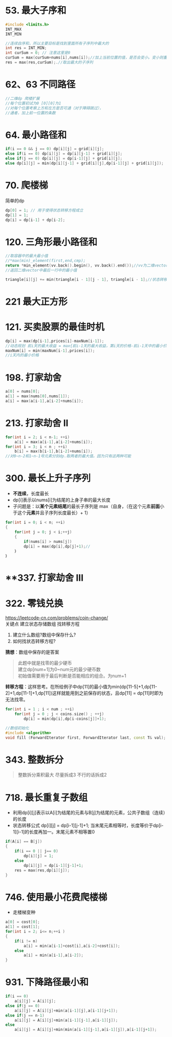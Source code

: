 # 53. 最大子序和
```cpp
#include <limits.h>
INT_MAX
INT_MIN

//连续自序和，所以主要目标是找到里面所有子序列中最大的
int res = INT_MIN;
int curSum = 0; // 注意这里是0
curSum = max(curSum+nums[i],nums[i]);//加上当前位置的值，是否会变小。变小则重新计算curSum
res = max(res,curSum);.//取出最大的子序列
```
# 62、63 不同路径
```cpp
//二维dp 爬楼扩展
//每个位置初试为0 [0][0]为1
//对每个位置考察上方和左方是否可通（对于障碍跳过），
//通者，加上前一位置的条数
```

# 64. 最小路径和
```cpp
if(i == 0 && j == 0) dp[i][j] = grid[i][j];
else if(i == 0) dp[i][j] = dp[i][j-1] + grid[i][j];
else if(j == 0) dp[i][j] = dp[i-1][j] + grid[i][j];
else dp[i][j] = min(dp[i][j-1] + grid[i][j],dp[i-1][j] + grid[i][j]);
```

# 70. 爬楼梯
简单的dp
```cpp
dp[0] = 1; // 用于使得状态转移方程成立
dp[1] = 1;
dp[i] = dp[i-1] + dp[i-2];
```

# 120. 三角形最小路径和
```cpp
//取容器中的最大最小值
//*max(min)_element(first,end,cmp);
return *min_element(vv.back().begin(), vv.back().end());//vv为二维vector
//返回二维vector中最后一行中的最小值
```

```cpp
triangle[i][j] += min(triangle[i - 1][j - 1], triangle[i - 1];//状态转移方程成立
```

# 221 最大正方形


# 121. 买卖股票的最佳时机
```cpp
dp[i] = max(dp[i-1],prices[i]-maxNum[i-1]); 
//动态规划 前i天的最大收益 = max{前i-1天的最大收益，第i天的价格-前i-1天中的最小价格}
maxNum[i] = min(maxNum[i-1],prices[i]);
//i天内的最小价格
```
# 198. 打家劫舍
```cpp
a[0] = nums[0];
a[1] = max(nums[0],nums[1]);
a[i] = max(a[i-1],a[i-2]+nums[i]);
```
# 213. 打家劫舍 II
```cpp
for(int i = 2; i < n-1; ++i)
    a[i] = max(a[i-1],a[i-2]+nums[i]);       
for(int i = 3; i < n ; ++i)
    b[i] = max(b[i-1],b[i-2]+nums[i]);
//对0~n-2和1~n-1号元素分别dp.取两者的最大值。因为只有这两种可能
```
# 300. 最长上升子序列
* **不连续**，长度最长
* dp[i]表示以nums[i]为结尾的上身子串的最大长度
* 子问题是：以**某个元素结尾**的最长子序列是 max（自身，（在这个元素**前面**小于这个**元素**并且子序列长度最长）+ 1）

```cpp
for(int i = 0; i < n; ++i)
{
    for(int j = 0; j < i;++j)
    {
        if(nums[i] > nums[j]) 
        dp[i] = max(dp[i],dp[j]+1);//
    ｝
｝
```

# **337. 打家劫舍 III

# 322. 零钱兑换
https://leetcode-cn.com/problems/coin-change/  
关键点 建立状态存储数组 找转移方程
1) 建立什么数组?数组中保存什么?
2) 如何找状态转移方程?

**猜想**：数组中保存的是答案
> 此题中就是找零的最少硬币  
> 建立dp[num+1]为0~num元的最少硬币数  
> 初始值需要用于最后判断是否能相应的组合。为num+1  

**转移方程**：这样思考。在所给例子中dp[11]的最小值为min(dp[11-5]+1,dp[11-2]+1,dp[11-1]+1,dp[11])这样就能用到之前保存的状态，且dp[11] = dp[11]时即为无法找零。  

```cpp
for(int i = 1 ; i < num ; ++i)
    for(int j = 0 ; j < coins.size() ; ++j)
        dp[i] = min(dp[i],dp[i-coins[j]]+1);
```

```cpp
//数组初始化
#include <algorithm>
void fill (ForwardIterator first, ForwardIterator last, const T& val);
```

# 343. 整数拆分
> 整数拆分乘积最大 尽量拆成3 不行的话拆成2

# 718. 最长重复子数组
* 利用dp[i][j]表示以A[i]为结尾的元素与B[j]为结尾的元素，公共子数组（连续）的长度
* 状态转移公式  dp[i][j] = dp[i-1][j-1]+1; 当末尾元素相等时，长度等价于dp[i-1][i-1]的长度再加一。末尾元素不相等置0
```cpp
if(A[i] == B[j])
{
    if(i == 0 || j== 0)
        dp[i][j] = 1;
    else
        dp[i][j] = dp[i-1][j-1]+1;
    res = max(res,dp[i][j]);
}
```

# 746. 使用最小花费爬楼梯
* 走楼梯变种
```cpp
a[0] = cost[0];
a[1] = cost[1];
for(int i = 2; i<= n;++i )
{
    if(i != n)
        a[i] = min(a[i-1]+cost[i],a[i-2]+cost[i]);
    else
        a[i] = min(a[i-1],a[i-2]);
}
```
# 931. 下降路径最小和
```cpp
if(i == 0)
    a[i][j] = A[i][j];
else if(j == 0)
    a[i][j] = A[i][j]+min(a[i-1][j],a[i-1][j+1]);
else if(j == n-1)
    a[i][j] = A[i][j]+min(a[i-1][j-1],a[i-1][j]);
else
    a[i][j] = A[i][j]+min(min(a[i-1][j-1],a[i-1][j]),a[i-1][j+1]);
```



